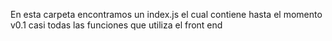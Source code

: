 En esta carpeta encontramos un index.js el cual contiene hasta el momento v0.1 casi todas las funciones que utiliza el front end